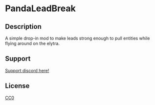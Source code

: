 # PandaLeadBreak

## Description

A simple drop-in mod to make leads strong enough to pull entities while flying around on the elytra.

## Support

[Support discord here!]( https://discord.gg/3tP3Tqu983)

## License

[CC0](https://creativecommons.org/public-domain/cc0/)
